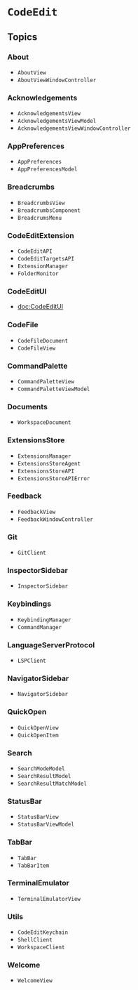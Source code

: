 # ``CodeEdit``

## Topics

### About

- ``AboutView``
- ``AboutViewWindowController``

### Acknowledgements

- ``AcknowledgementsView``
- ``AcknowledgementsViewModel``
- ``AcknowledgementsViewWindowController``

### AppPreferences

- ``AppPreferences``
- ``AppPreferencesModel``

### Breadcrumbs

- ``BreadcrumbsView``
- ``BreadcrumbsComponent``
- ``BreadcrumsMenu``

### CodeEditExtension

- ``CodeEditAPI``
- ``CodeEditTargetsAPI``
- ``ExtensionManager``
- ``FolderMonitor``

### CodeEditUI

- <doc:CodeEditUI>

### CodeFile

- ``CodeFileDocument``
- ``CodeFileView``

### CommandPalette

- ``CommandPaletteView``
- ``CommandPaletteViewModel``

### Documents

- ``WorkspaceDocument``

### ExtensionsStore

- ``ExtensionsManager``
- ``ExtensionsStoreAgent``
- ``ExtensionsStoreAPI``
- ``ExtensionsStoreAPIError``

### Feedback

- ``FeedbackView``
- ``FeedbackWindowController``

### Git

- ``GitClient``

### InspectorSidebar

- ``InspectorSidebar``

### Keybindings

- ``KeybindingManager``
- ``CommandManager``

### LanguageServerProtocol

- ``LSPClient``

### NavigatorSidebar

- ``NavigatorSidebar``

### QuickOpen

- ``QuickOpenView``
- ``QuickOpenItem``

### Search

- ``SearchModeModel``
- ``SearchResultModel``
- ``SearchResultMatchModel``

### StatusBar

- ``StatusBarView``
- ``StatusBarViewModel``

### TabBar

- ``TabBar``
- ``TabBarItem``

### TerminalEmulator

- ``TerminalEmulatorView``

### Utils

- ``CodeEditKeychain``
- ``ShellClient``
- ``WorkspaceClient``

### Welcome

- ``WelcomeView``
